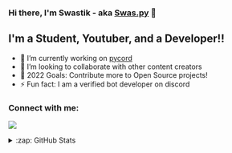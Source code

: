 ### Hi there, I'm Swastik - aka [Swas.py][website] 👋


## I'm a Student, Youtuber, and a Developer!!

- 🔭 I’m currently working on [pycord](https://github.com/Pycord-Development/pycord)
- 👯 I’m looking to collaborate with other content creators
- 🥅 2022 Goals: Contribute more to Open Source projects!
- ⚡ Fun fact: I am a verified bot developer on discord

### Connect with me:

[![](https://discord.c99.nl/widget/theme-1/530110948984356867.png)](https://discord.gg/pycord)

<!-- [<img align="left" alt="cws | YouTube" width="22px" src="https://assets.stickpng.com/images/580b57fcd9996e24bc43c545.png" />][youtube]
[<img align="left" alt="cws | Twitter" width="22px" src="https://logodownload.org/wp-content/uploads/2014/09/twitter-logo-4.png" />][twitter]
[<img align="left" alt="cws | Reddit" width="22px" src="https://external-preview.redd.it/iDdntscPf-nfWKqzHRGFmhVxZm4hZgaKe5oyFws-yzA.png?auto=webp&s=38648ef0dc2c3fce76d5e1d8639234d8da0152b2" />][reddit]
<br /> 
--- -->

<details>
  <summary>:zap: GitHub Stats</summary>
  <br>
  <img align="left" alt="itsflorent's GitHub Stats" src="https://github-readme-stats.vercel.app/api?username=itsflorent&show_icons=true&hide_border=true&theme=radical" />

</details>

 [website]: https://github.com/codewithswastik
[twitter]: https://twitter.com/codewithswastik
[youtube]: https://youtube.com/codewithswastik
[discord]: https://discord.gg/TXF3hBj
[reddit]: https://www.reddit.com/u/Coder_Swastik

